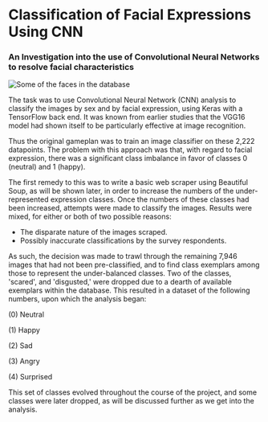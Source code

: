 # Classification of Facial Expressions Using CNN
### An Investigation into the use of Convolutional Neural Networks to resolve facial characteristics

![Some of the faces in the database](https://www.wilmabainbridge.com/images/10kfacedatabase2.jpg)

The task was to use Convolutional Neural Network (CNN) analysis to classify the images by sex and by facial expression, using Keras with a TensorFlow back end. It was known from earlier studies that the VGG16 model had shown itself to be particularly effective at image recognition.

Thus the original gameplan was to train an image classifier on these 2,222 datapoints. The problem with this approach was that, with regard to facial expression, there was a significant class imbalance in favor of classes 0 (neutral) and 1 (happy).


The first remedy to this was to write a basic web scraper using Beautiful Soup, as will be shown later, in order to increase the numbers of the under-represented expression classes. Once the numbers of these classes had been increased, attempts were made to classify the images. Results were mixed, for either or both of two possible reasons:

* The disparate nature of the images scraped.
* Possibly inaccurate classifications by the survey respondents.


As such, the decision was made to trawl through the remaining 7,946 images that had not been pre-classified, and to find class exemplars among those to represent the under-balanced classes. Two of the classes, 'scared', and 'disgusted,' were dropped due to a dearth of available exemplars within the database. This resulted in a dataset of the following numbers, upon which the analysis began:


(0) Neutral

(1) Happy

(2) Sad

(3) Angry

(4) Surprised






This set of classes evolved throughout the course of the project, and some classes were later dropped, as will be discussed further as we get into the analysis.
